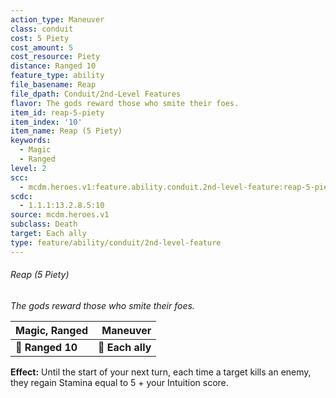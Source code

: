```yaml
---
action_type: Maneuver
class: conduit
cost: 5 Piety
cost_amount: 5
cost_resource: Piety
distance: Ranged 10
feature_type: ability
file_basename: Reap
file_dpath: Conduit/2nd-Level Features
flavor: The gods reward those who smite their foes.
item_id: reap-5-piety
item_index: '10'
item_name: Reap (5 Piety)
keywords:
  - Magic
  - Ranged
level: 2
scc:
  - mcdm.heroes.v1:feature.ability.conduit.2nd-level-feature:reap-5-piety
scdc:
  - 1.1.1:13.2.8.5:10
source: mcdm.heroes.v1
subclass: Death
target: Each ally
type: feature/ability/conduit/2nd-level-feature
---
```


###### Reap (5 Piety)

*The gods reward those who smite their foes.*

| **Magic, Ranged** |     **Maneuver** |
| ----------------- | ---------------: |
| **📏 Ranged 10**  | **🎯 Each ally** |

**Effect:** Until the start of your next turn, each time a target kills an enemy, they regain Stamina equal to 5 + your Intuition score.
